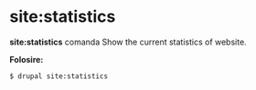 # site:statistics
**site:statistics** comanda Show the current statistics of website.

**Folosire:**
```
$ drupal site:statistics 
```
